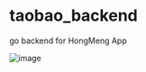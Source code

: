 # taobao_backend
go backend for HongMeng App

![image](https://github.com/zhoujunlingla/taobao_backend/assets/92622599/704d5058-b1e8-4fe7-910f-98df235cff3f)
